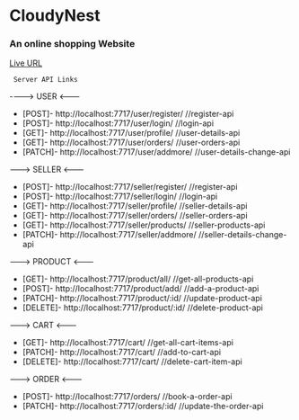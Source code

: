 # CloudyNest
### An online shopping Website

[Live URL](https://cloudynest.vercel.app/)

` Server API Links`


----> USER <---


- [POST]- 	http://localhost:7717/user/register/  		//register-api
- [POST]- 	http://localhost:7717/user/login/  			//login-api
- [GET]- 	http://localhost:7717/user/profile/  		//user-details-api
- [GET]- 	http://localhost:7717/user/orders/  		//user-orders-api
- [PATCH]- 	http://localhost:7717/user/addmore/  		//user-details-change-api

---> SELLER <---


- [POST]- 	http://localhost:7717/seller/register/  	//register-api
- [POST]- 	http://localhost:7717/seller/login/  		//login-api
- [GET]- 	http://localhost:7717/seller/profile/  		//seller-details-api
- [GET]- 	http://localhost:7717/seller/orders/  		//seller-orders-api
- [GET]- 	http://localhost:7717/seller/products/  	//seller-products-api
- [PATCH]- 	http://localhost:7717/seller/addmore/  		//seller-details-change-api

---> PRODUCT <---


- [GET]- 	http://localhost:7717/product/all/  		//get-all-products-api
- [POST]- 	http://localhost:7717/product/add/  		//add-a-product-api
- [PATCH]- 	http://localhost:7717/product/:id/			//update-product-api
- [DELETE]- http://localhost:7717/product/:id/			//delete-product-api

---> CART <---


- [GET]- 	http://localhost:7717/cart/  				//get-all-cart-items-api
- [PATCH]- 	http://localhost:7717/cart/					//add-to-cart-api
- [DELETE]- http://localhost:7717/cart/					//delete-cart-item-api

---> ORDER <---

- [POST]- 	http://localhost:7717/orders/  				//book-a-order-api
- [PATCH]- 	http://localhost:7717/orders/:id/			//update-the-order-api

